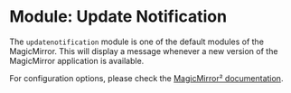 # Module: Update Notification
The `updatenotification` module is one of the default modules of the MagicMirror.
This will display a message whenever a new version of the MagicMirror application is available.

For configuration options, please check the [MagicMirror² documentation](https://docs.magicmirror.builders/modules/updatenotification.html).
